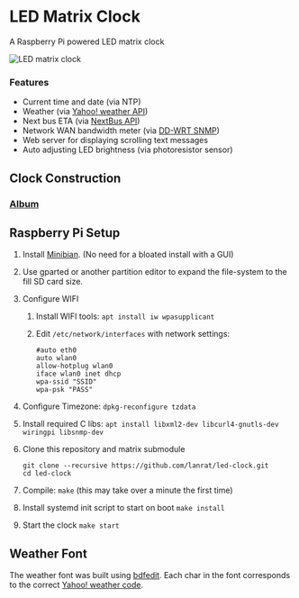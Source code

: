 # LED Matrix Clock

A Raspberry Pi powered LED matrix clock

![LED matrix clock](http://i.imgur.com/qxTNKxv.jpg)

### Features
* Current time and date (via NTP)
* Weather (via [Yahoo! weather API](https://developer.yahoo.com/weather/))
* Next bus ETA (via [NextBus API](https://www.nextbus.com/))
* Network WAN bandwidth meter (via [DD-WRT SNMP](http://www.dd-wrt.com/wiki/index.php/SNMP))
* Web server for displaying scrolling text messages
* Auto adjusting LED brightness (via photoresistor sensor)


## Clock Construction
### [Album](http://imgur.com/a/v690h)


## Raspberry Pi Setup
1. Install [Minibian](https://minibianpi.wordpress.com/). (No need for a bloated install with a GUI)
2. Use gparted or another partition editor to expand the file-system to the fill SD card size.
3. Configure WIFI

   1. Install WIFI tools: `apt install iw wpasupplicant`
   2. Edit `/etc/network/interfaces` with network settings:

      ```
      #auto eth0  
      auto wlan0  
      allow-hotplug wlan0  
      iface wlan0 inet dhcp  
      wpa-ssid "SSID"  
      wpa-psk "PASS"
      ```
4. Configure Timezone: `dpkg-reconfigure tzdata`
5. Install required C libs: `apt install libxml2-dev libcurl4-gnutls-dev wiringpi libsnmp-dev`
6. Clone this repository and matrix submodule
    ```
    git clone --recursive https://github.com/lanrat/led-clock.git
    cd led-clock
    ```
7. Compile: `make` (this may take over a minute the first time)
8. Install systemd init script to start on boot `make install`
9. Start the clock `make start`


## Weather Font
The weather font was built using [bdfedit](http://hea-www.harvard.edu/~fine/Tech/bdfedit.html). Each char in the font corresponds to the correct [Yahoo! weather code](https://developer.yahoo.com/weather/documentation.html#codes).